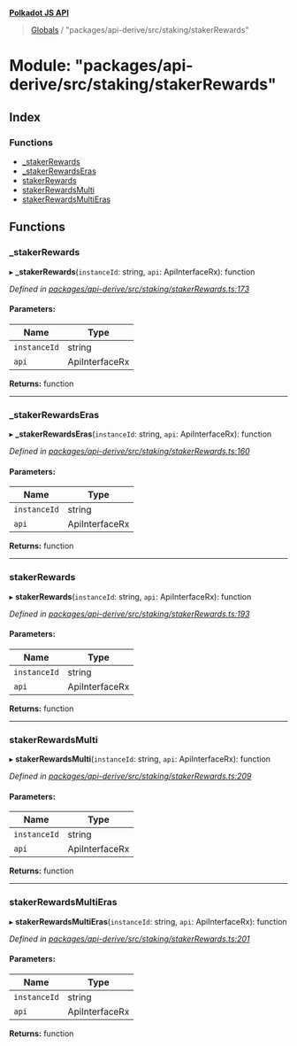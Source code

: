 **[Polkadot JS API](../README.md)**

> [Globals](../globals.md) / "packages/api-derive/src/staking/stakerRewards"

# Module: "packages/api-derive/src/staking/stakerRewards"

## Index

### Functions

* [\_stakerRewards](_packages_api_derive_src_staking_stakerrewards_.md#_stakerrewards)
* [\_stakerRewardsEras](_packages_api_derive_src_staking_stakerrewards_.md#_stakerrewardseras)
* [stakerRewards](_packages_api_derive_src_staking_stakerrewards_.md#stakerrewards)
* [stakerRewardsMulti](_packages_api_derive_src_staking_stakerrewards_.md#stakerrewardsmulti)
* [stakerRewardsMultiEras](_packages_api_derive_src_staking_stakerrewards_.md#stakerrewardsmultieras)

## Functions

### \_stakerRewards

▸ **_stakerRewards**(`instanceId`: string, `api`: ApiInterfaceRx): function

*Defined in [packages/api-derive/src/staking/stakerRewards.ts:173](https://github.com/polkadot-js/api/blob/014fa123b/packages/api-derive/src/staking/stakerRewards.ts#L173)*

#### Parameters:

Name | Type |
------ | ------ |
`instanceId` | string |
`api` | ApiInterfaceRx |

**Returns:** function

___

### \_stakerRewardsEras

▸ **_stakerRewardsEras**(`instanceId`: string, `api`: ApiInterfaceRx): function

*Defined in [packages/api-derive/src/staking/stakerRewards.ts:160](https://github.com/polkadot-js/api/blob/014fa123b/packages/api-derive/src/staking/stakerRewards.ts#L160)*

#### Parameters:

Name | Type |
------ | ------ |
`instanceId` | string |
`api` | ApiInterfaceRx |

**Returns:** function

___

### stakerRewards

▸ **stakerRewards**(`instanceId`: string, `api`: ApiInterfaceRx): function

*Defined in [packages/api-derive/src/staking/stakerRewards.ts:193](https://github.com/polkadot-js/api/blob/014fa123b/packages/api-derive/src/staking/stakerRewards.ts#L193)*

#### Parameters:

Name | Type |
------ | ------ |
`instanceId` | string |
`api` | ApiInterfaceRx |

**Returns:** function

___

### stakerRewardsMulti

▸ **stakerRewardsMulti**(`instanceId`: string, `api`: ApiInterfaceRx): function

*Defined in [packages/api-derive/src/staking/stakerRewards.ts:209](https://github.com/polkadot-js/api/blob/014fa123b/packages/api-derive/src/staking/stakerRewards.ts#L209)*

#### Parameters:

Name | Type |
------ | ------ |
`instanceId` | string |
`api` | ApiInterfaceRx |

**Returns:** function

___

### stakerRewardsMultiEras

▸ **stakerRewardsMultiEras**(`instanceId`: string, `api`: ApiInterfaceRx): function

*Defined in [packages/api-derive/src/staking/stakerRewards.ts:201](https://github.com/polkadot-js/api/blob/014fa123b/packages/api-derive/src/staking/stakerRewards.ts#L201)*

#### Parameters:

Name | Type |
------ | ------ |
`instanceId` | string |
`api` | ApiInterfaceRx |

**Returns:** function
